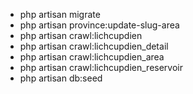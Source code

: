 - php artisan migrate
- php artisan province:update-slug-area
- php artisan crawl:lichcupdien
- php artisan crawl:lichcupdien_detail
- php artisan crawl:lichcupdien_area
- php artisan crawl:lichcupdien_reservoir
- php artisan db:seed
